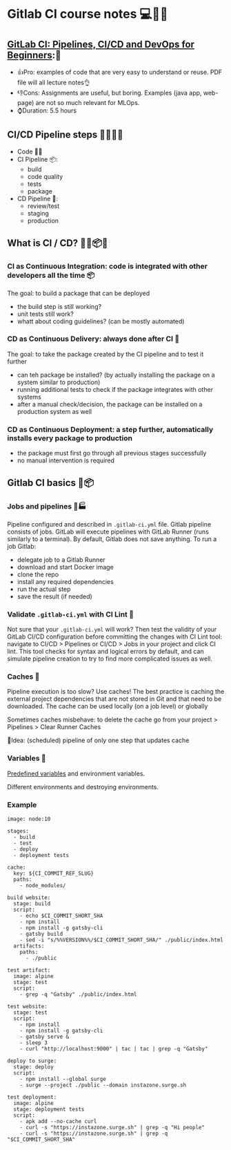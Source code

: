 # Gitlab CI course notes 💻📕🚀

## [GitLab CI: Pipelines, CI/CD and DevOps for Beginners](https://www.udemy.com/course/gitlab-ci-pipelines-ci-cd-and-devops-for-beginners/):🐌
- 👍Pro: examples of code that are very easy to understand or reuse. PDF file will all lecture notes👌 
- 👎Cons: Assignments are useful, but boring. Examples (java app, web-page) are not so much relevant for MLOps. 
- ⌚Duration: 5.5 hours
 
  
## CI/CD Pipeline steps 🐛🍎🚀🔨
- Code 👨‍💻
- CI Pipeline 📦:
  - build
  - code quality
  - tests
  - package
- CD Pipeline 🚀:
  - review/test
  - staging
  - production  

## What is CI / CD? 👨‍💻📦🚀
### CI as Continuous Integration: code is integrated with other developers all the time 📦
The goal: to build a package that can be deployed 
- the build step is still working?
- unit tests still work?
- whatt about coding guidelines? (can be mostly automated)

### CD as Continuous Delivery: always done after CI 🚀
The goal: to take the package created by the CI pipeline and to test it further 
- can teh package be installed? (by actually installing the package on a system similar to production)
- running additional tests to check if the package integrates with other systems
- after a manual check/decision, the package can be installed on a production system as well

### CD as Continuous Deployment: a step further, automatically installs every package to production
- the package must first go through all previous stages successfully
- no manual intervention is required

## Gitlab CI basics 🔨📦

### Jobs and pipelines 👷🏭
Pipeline configured and described in `.gitlab-ci.yml` file. Gitlab pipeline consists of jobs. GitLab will execute pipelines with GitLab Runner (runs similarly to a terminal). By default, Gitlab does not save anything. To run a job Gitlab:
- delegate job to a Gitlab Runner
- download and start Docker image
- clone the repo
- install any required dependencies
- run the actual step
- save the result (if needed) 

### Validate `.gitlab-ci.yml` with CI Lint 📄 
Not sure that your `.gitlab-ci.yml` will work? Then test the validity of your GitLab CI/CD configuration before committing the changes with CI Lint tool: navigate to CI/CD > Pipelines or CI/CD > Jobs in your project and click CI lint. This tool checks for syntax and logical errors by default, and can simulate pipeline creation to try to find more complicated issues as well.

### Caches 💾
Pipeline execution is too slow? Use caches! The best practice is caching the external project dependencies that are not stored in Git and that need to be downloaded. The cache can be used locally (on a job level) or globally

Sometimes caches misbehave: to delete the cache go from your project > Pipelines > Clear Runner Caches

🍎Idea: (scheduled) pipeline of only one step that updates cache 

### Variables 💾
[Predefined variables](https://docs.gitlab.com/ee/ci/variables/predefined_variables.html) and environment variables.

Different environments and destroying environments.

### Example

```
image: node:10

stages:
  - build
  - test
  - deploy
  - deployment tests

cache:
  key: ${CI_COMMIT_REF_SLUG}
  paths:
    - node_modules/

build website:
  stage: build
  script:
    - echo $CI_COMMIT_SHORT_SHA
    - npm install
    - npm install -g gatsby-cli
    - gatsby build
    - sed -i "s/%%VERSION%%/$CI_COMMIT_SHORT_SHA/" ./public/index.html
  artifacts:
    paths:
      - ./public

test artifact:
  image: alpine
  stage: test
  script:
    - grep -q "Gatsby" ./public/index.html

test website:
  stage: test
  script:
    - npm install
    - npm install -g gatsby-cli
    - gatsby serve &
    - sleep 3
    - curl "http://localhost:9000" | tac | tac | grep -q "Gatsby"

deploy to surge: 
  stage: deploy
  script:
    - npm install --global surge
    - surge --project ./public --domain instazone.surge.sh

test deployment:
  image: alpine
  stage: deployment tests
  script:
    - apk add --no-cache curl
    - curl -s "https://instazone.surge.sh" | grep -q "Hi people"
    - curl -s "https://instazone.surge.sh" | grep -q "$CI_COMMIT_SHORT_SHA"
```
